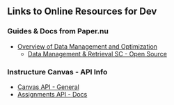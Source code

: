 ## Links to Online Resources for Dev

### Guides & Docs from Paper.nu
- [Overview of Data Management and Optimization](https://dilan.blog/how-paper-manages-hundreds-of-thousands-of-lines-of-data/)
  - [Data Management & Retrieval SC - Open Source](https://github.com/dilanx/paper.nu-data)

### Instructure Canvas - API Info
- [Canvas API - General](https://canvas.instructure.com/doc/api/)
- [Assignments API - Docs](https://canvas.instructure.com/doc/api/assignments.html)

